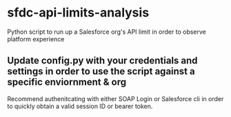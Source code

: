 # sfdc-api-limits-analysis
Python script to run up a Salesforce org's API limit in order to observe platform experience

## Update config.py with your credentials and settings in order to use the script against a specific enviornment & org
Recommend authenitcating with either SOAP Login or Salesforce cli in order to quickly obtain a valid session ID or bearer token.
